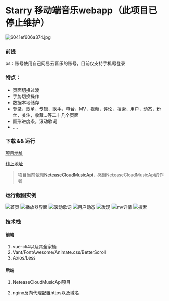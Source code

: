 # Starry 移动端音乐webapp（此项目已停止维护）
![6041ef606a374.jpg](https://p3-juejin.byteimg.com/tos-cn-i-k3u1fbpfcp/27df42925152420c9a74d0bb6dca1db2~tplv-k3u1fbpfcp-watermark.image)

### 前提

ps：账号使用自己网易云音乐的账号，目前仅支持手机号登录

### 特点：

- 页面切换过渡
- 手势切换操作
- 数据本地储存
- 登录，歌单，专辑，歌手，电台，MV，视频，评论，搜索，用户，动态，粉丝，关注，收藏...等二十几个页面
- 圆形进度条，滚动歌词
- ....



### 下载 && 运行

[项目地址](https://github.com/Adicwu/Starry)

[线上地址](http://music.adicw.cn)

> 项目当前依赖[NeteaseCloudMusicApi](https://github.com/Binaryify/NeteaseCloudMusicApi)，感谢NeteaseCloudMusicApi的作者

### 运行截图实例

![首页](https://p3-juejin.byteimg.com/tos-cn-i-k3u1fbpfcp/fcdaf78e00d74205846864eb14cc10a5~tplv-k3u1fbpfcp-zoom-1.image)
![播放器界面](https://p1-juejin.byteimg.com/tos-cn-i-k3u1fbpfcp/24fb6d9f8f2e44c7939ef057b2a011fd~tplv-k3u1fbpfcp-zoom-1.image)
![滚动歌词](https://p3-juejin.byteimg.com/tos-cn-i-k3u1fbpfcp/0e61023542f145849efe4bcbcaf122d4~tplv-k3u1fbpfcp-zoom-1.image)
![用户动态](https://p1-juejin.byteimg.com/tos-cn-i-k3u1fbpfcp/548b7d2e7cb04d9586f4a5f7814e337e~tplv-k3u1fbpfcp-zoom-1.image)
![发现](https://p9-juejin.byteimg.com/tos-cn-i-k3u1fbpfcp/9ae7fae749194ce98cdf38f7fb15c0f0~tplv-k3u1fbpfcp-zoom-1.image)
![mv详情](https://p6-juejin.byteimg.com/tos-cn-i-k3u1fbpfcp/05d7b930f54344ccb5cb6e3b827ad668~tplv-k3u1fbpfcp-zoom-1.image)
![搜索](https://p6-juejin.byteimg.com/tos-cn-i-k3u1fbpfcp/4ebf153c9a8341b9aa8842e2d3531f34~tplv-k3u1fbpfcp-zoom-1.image)

### 技术栈

#### 前端

1. vue-cli4以及其全家桶
2. Vant/FontAwesome/Animate.css/BetterScroll
3. Axios/Less

#### 后端

1. NeteaseCloudMusicApi项目

2. nginx反向代理配置https以及域名

   
